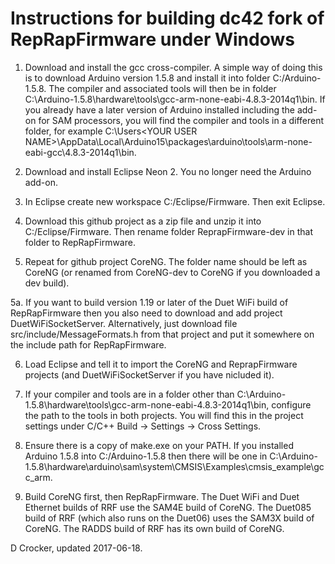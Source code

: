Instructions for building dc42 fork of RepRapFirmware under Windows
===================================================================

1. Download and install the gcc cross-compiler. A simple way of doing this is to download Arduino version 1.5.8 and install it into folder C:/Arduino-1.5.8. The compiler and associated tools will then be in folder C:\Arduino-1.5.8\hardware\tools\gcc-arm-none-eabi-4.8.3-2014q1\bin. If you already have a later version of Arduino installed including the add-on for SAM processors, you will find the compiler and tools in a different folder, for example C:\Users\<YOUR USER NAME>\AppData\Local\Arduino15\packages\arduino\tools\arm-none-eabi-gcc\4.8.3-2014q1\bin.

2. Download and install Eclipse Neon 2. You no longer need the Arduino add-on.

3. In Eclipse create new workspace C:/Eclipse/Firmware. Then exit Eclipse.

4. Download this github project as a zip file and unzip it into C:/Eclipse/Firmware. Then rename folder ReprapFirmware-dev in that folder to RepRapFirmware.

5. Repeat for github project CoreNG. The folder name should be left as CoreNG (or renamed from CoreNG-dev to CoreNG if you downloaded a dev build).

5a. If you want to build version 1.19 or later of the Duet WiFi build of RepRapFirmware then you also need to download and add project DuetWiFiSocketServer. Alternatively, just download file src/include/MessageFormats.h from that project and put it somewhere on the include path for RepRapFirmware.

6. Load Eclipse and tell it to import the CoreNG and ReprapFirmware projects (and DuetWiFiSocketServer if you have nicluded it).

7. If your compiler and tools are in a folder other than C:\Arduino-1.5.8\hardware\tools\gcc-arm-none-eabi-4.8.3-2014q1\bin, configure the path to the tools in both projects. You will find this in the project settings under C/C++ Build -> Settings -> Cross Settings.

8. Ensure there is a copy of make.exe on your PATH. If you installed Arduino 1.5.8 into C:/Arduino-1.5.8 then there will be one in C:\Arduino-1.5.8\hardware\arduino\sam\system\CMSIS\Examples\cmsis_example\gcc_arm.

9. Build CoreNG first, then RepRapFirmware. The Duet WiFi and Duet Ethernet builds of RRF use the SAM4E build of CoreNG. The Duet085 build of RRF (which also runs on the Duet06) uses the SAM3X build of CoreNG. The RADDS build of RRF has its own build of CoreNG.

D Crocker, updated 2017-06-18.
